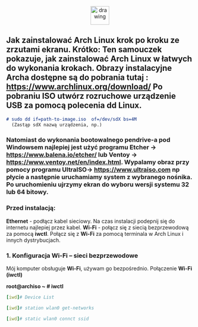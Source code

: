 <div align="center">
  
<img src="https://user-images.githubusercontent.com/43359077/120787762-f9cc9080-c52f-11eb-9762-6bfe73111e38.png" alt="drawing" width="50"/>

<div align="left"> 

## Jak zainstalować Arch Linux krok po kroku ze zrzutami ekranu. Krótko: Ten samouczek pokazuje, jak zainstalować Arch Linux w łatwych do wykonania krokach. Obrazy instalacyjne Archa dostępne są do pobrania tutaj : https://www.archlinux.org/download/ Po pobraniu ISO utwórz rozruchowe urządzenie USB za pomocą polecenia dd Linux.
  
```markdown
# sudo dd if=path-to-image.iso  of=/dev/sdX bs=4M  
  (Zastąp sdX nazwą urządzenia, np.)
```
### Natomiast do wykonania bootowalnego pendrive-a pod Windowsem najlepiej jest użyć programu Etcher -> https://www.balena.io/etcher/ lub Ventoy -> https://www.ventoy.net/en/index.html. Wypalamy obraz przy pomocy programu UltraISO-> https://www.ultraiso.com np płycie a następnie uruchamiamy system z wybranego nośnika. Po uruchomieniu ujrzymy ekran do wyboru wersji systemu 32 lub 64 bitowy.
### Przed instalacją:  
**Ethernet** - podłącz kabel sieciowy. Na czas instalacji podepnij się do internetu najlepiej przez kabel. 
**Wi-Fi** - połącz się z siecią bezprzewodową za pomocą **iwctl**. Połącz się z **Wi-Fi** za pomocą terminala w Arch Linux i innych dystrybucjach.
### 1. Konfiguracja Wi-Fi – sieci bezprzewodowe
Mój komputer obsługuje **Wi-Fi**, używam go bezpośrednio. Połączenie **Wi-Fi** **(iwctl)**

**root@archiso ~ # iwctl**
 
```yaml
[iwd]# Device List
```
```yaml
[iwd]# station wlan0 get-networks 
```
```yaml
[iwd]# static wlan0 connct ssid 
```
  



  
